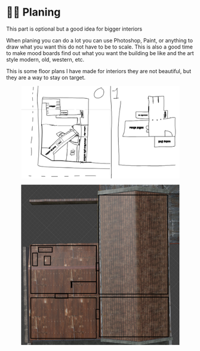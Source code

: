 # 📝📐 Planing

This part is optional but a good idea for bigger interiors

When planing you can do a lot you can use Photoshop, Paint, or anything to draw what you want this do not have to be to
scale. This is also a good time to make mood boards find out what you want the building be like and the art style
modern,
old, western, etc.

This is some floor plans I have made for interiors they are not beautiful, but they are a way to stay on target.
<figure><img src="../../.gitbook/assets/create_interior_tutorial_building7.png" alt=""><figcaption><p></p></figcaption></figure>
<figure><img src="../../.gitbook/assets/create_interior_tutorial_building8.png" alt=""><figcaption><p></p></figcaption></figure>